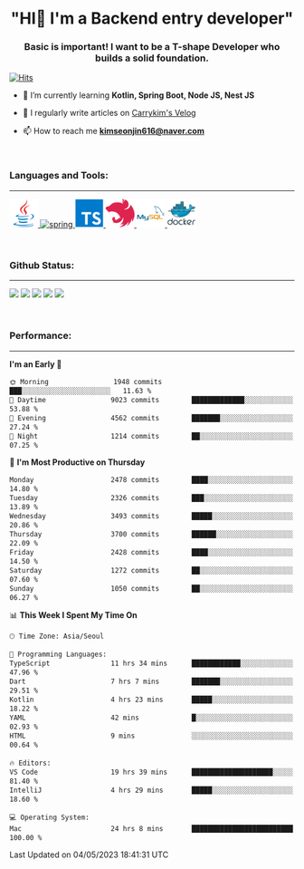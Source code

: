 <h1 align="center">"HI👋 I'm a Backend entry developer" </h1>
<h3 align="center">Basic is important! I want to be a T-shape Developer who builds a solid foundation.</h3>

[![Hits](https://hits.seeyoufarm.com/api/count/incr/badge.svg?url=https%3A%2F%2Fgithub.com%2Fgimseonjin&count_bg=%2318BFE5&title_bg=%23555555&icon=ko-fi.svg&icon_color=%23E7E7E7&title=hits&edge_flat=false)](https://hits.seeyoufarm.com)

- 🌱 I’m currently learning **Kotlin, Spring Boot, Node JS, Nest JS**

- 📝 I regularly write articles on [Carrykim's Velog](https://velog.io/@carrykim)

- 📫 How to reach me **kimseonjin616@naver.com**

<br/>

<h3 align="left">Languages and Tools:</h3>

***

<p align="left"> 
 <a href="https://www.java.com" target="_blank" rel="noreferrer"> <img src="https://raw.githubusercontent.com/devicons/devicon/master/icons/java/java-original.svg" alt="java" width="10%" height="10%"/> </a>
 <a href="https://spring.io/" target="_blank" rel="noreferrer"> <img src="https://www.vectorlogo.zone/logos/springio/springio-icon.svg" alt="spring" width="10%" height="10%"/> </a>
  <a href="https://www.typescriptlang.org/" target="_blank" rel="noreferrer"> <img src="https://raw.githubusercontent.com/devicons/devicon/master/icons/typescript/typescript-original.svg" alt="typescript" width="10%" height="10%"/> </a>
<a href="https://nestjs.com/" target="_blank" rel="noreferrer"> <img src="https://raw.githubusercontent.com/devicons/devicon/master/icons/nestjs/nestjs-plain.svg" alt="nestjs" width="10%" height="10%"/> </a> 
<a href="https://www.mysql.com/" target="_blank" rel="noreferrer"> <img src="https://raw.githubusercontent.com/devicons/devicon/master/icons/mysql/mysql-original-wordmark.svg" alt="mysql" width="10%" height="10%"/>  </a>
 <a href="https://www.docker.com/" target="_blank" rel="noreferrer"> <img src="https://raw.githubusercontent.com/devicons/devicon/master/icons/docker/docker-original-wordmark.svg" alt="docker" width="10%" height="10%"/> </a>
 </p>
</p>

<br/>

<h3 align="left">Github Status:</h3>

***

![](http://github-profile-summary-cards.vercel.app/api/cards/profile-details?username=gimseonjin&theme=nord_bright)
![](http://github-profile-summary-cards.vercel.app/api/cards/repos-per-language?username=gimseonjin&theme=nord_bright)
![](http://github-profile-summary-cards.vercel.app/api/cards/most-commit-language?username=gimseonjin&theme=nord_bright)
![](http://github-profile-summary-cards.vercel.app/api/cards/stats?username=gimseonjin&theme=nord_bright)
![](http://github-profile-summary-cards.vercel.app/api/cards/productive-time?username=gimseonjin&theme=nord_bright&utcOffset=8)


<br/>

<h3 align="left">Performance:</h3>

***

<!--START_SECTION:waka-->
**I'm an Early 🐤** 

```text
🌞 Morning                1948 commits        ███░░░░░░░░░░░░░░░░░░░░░░   11.63 % 
🌆 Daytime                9023 commits        █████████████░░░░░░░░░░░░   53.88 % 
🌃 Evening                4562 commits        ███████░░░░░░░░░░░░░░░░░░   27.24 % 
🌙 Night                  1214 commits        ██░░░░░░░░░░░░░░░░░░░░░░░   07.25 % 
```
📅 **I'm Most Productive on Thursday** 

```text
Monday                   2478 commits        ████░░░░░░░░░░░░░░░░░░░░░   14.80 % 
Tuesday                  2326 commits        ███░░░░░░░░░░░░░░░░░░░░░░   13.89 % 
Wednesday                3493 commits        █████░░░░░░░░░░░░░░░░░░░░   20.86 % 
Thursday                 3700 commits        ██████░░░░░░░░░░░░░░░░░░░   22.09 % 
Friday                   2428 commits        ████░░░░░░░░░░░░░░░░░░░░░   14.50 % 
Saturday                 1272 commits        ██░░░░░░░░░░░░░░░░░░░░░░░   07.60 % 
Sunday                   1050 commits        ██░░░░░░░░░░░░░░░░░░░░░░░   06.27 % 
```


📊 **This Week I Spent My Time On** 

```text
🕑︎ Time Zone: Asia/Seoul

💬 Programming Languages: 
TypeScript               11 hrs 34 mins      ████████████░░░░░░░░░░░░░   47.96 % 
Dart                     7 hrs 7 mins        ███████░░░░░░░░░░░░░░░░░░   29.51 % 
Kotlin                   4 hrs 23 mins       █████░░░░░░░░░░░░░░░░░░░░   18.22 % 
YAML                     42 mins             █░░░░░░░░░░░░░░░░░░░░░░░░   02.93 % 
HTML                     9 mins              ░░░░░░░░░░░░░░░░░░░░░░░░░   00.64 % 

🔥 Editors: 
VS Code                  19 hrs 39 mins      ████████████████████░░░░░   81.40 % 
IntelliJ                 4 hrs 29 mins       █████░░░░░░░░░░░░░░░░░░░░   18.60 % 

💻 Operating System: 
Mac                      24 hrs 8 mins       █████████████████████████   100.00 % 
```


 Last Updated on 04/05/2023 18:41:31 UTC
<!--END_SECTION:waka-->

<div align="center">
  
